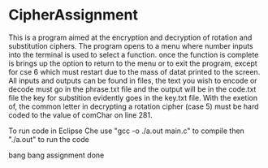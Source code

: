# CipherAssignment

This is a program aimed at the encryption and decryption of rotation and substitution ciphers. The program opens to a menu where number inputs into the terminal is used to select a function. once the function is complete is brings up the option to return to the menu or to exit the program, except for cse 6 which must restart due to the mass of datat printed to the screen. 
All inputs and outputs can be found in files, the text you wish to encode or decode must go in the phrase.txt file and the output will be in the code.txt file the key for substition evidently goes in the key.txt file. With the exetion of, the common letter in decrypting a rotation cipher (case 5) must be hard  coded to the value of comChar on line 281.

To run code in Eclipse Che use "gcc -o ./a.out main.c" to compile then "./a.out" to run the code

bang bang assignment done
